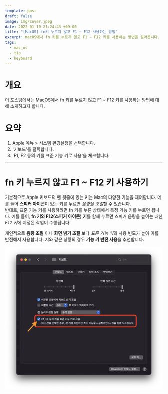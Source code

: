 ```yaml
---
template: post
draft: false
image: img/cover.jpeg
date: 2022-01-10 21:24:43 +09:00
title: "[MacOS] fn키 누르지 않고 F1 ~ F12 사용하는 방법"
excerpt: macOS에서 fn 키를 누르지 않고 F1 ~ F12 키를 사용하는 방법을 알아봅니다.
tags:
  - mac_os
  - tip
  - keyboard
---
```


# 개요
 이 포스팅에서는 MacOS에서 fn 키를 누르지 않고 F1 ~ F12 키를 사용하는 방법에 대해 소개하고자 합니다.

# 요약
 1. Apple 메뉴 > 시스템 환경설정을 선택합니다.
 2. '키보드'를 클릭합니다.
 3. 'F1, F2 등의 키를 표준 기능 키로 사용'을 체크합니다.

---

# fn 키 누르지 않고 F1 ~ F12 키 사용하기
 기본적으로 Apple 키보드의 맨 윗줄에 있는 키는 Mac의 다양한 기능을 제어합니다.
예를 들어 **스피커 아이콘**이 있는 키를 누르면 *음량을 조절*할 수 있습니다.  
반대로, 표준 기능 키를 사용하려면 fn 키를 누른 상태에서 특정 기능 키를 누르면 됩니다.
예를 들어, **fn 키와 F12(스피커 아이콘) 키**를 함께 누르면 스피커 음량을 높이는 대신 *F12 키*에 지정된 작업이 수행됩니다.

 개인적으로 **음량 조절** 이나 **화면 밝기 조절** 보다 *표준 기능 키*의 사용 빈도가 높아 이를 반전해서 사용합니다.
저와 같은 상황의 경우 **기능 키 반전 사용**을 추천합니다.

![use-function-keys-with-fn-key](img/use-function-keys-with-fn-key.png)
